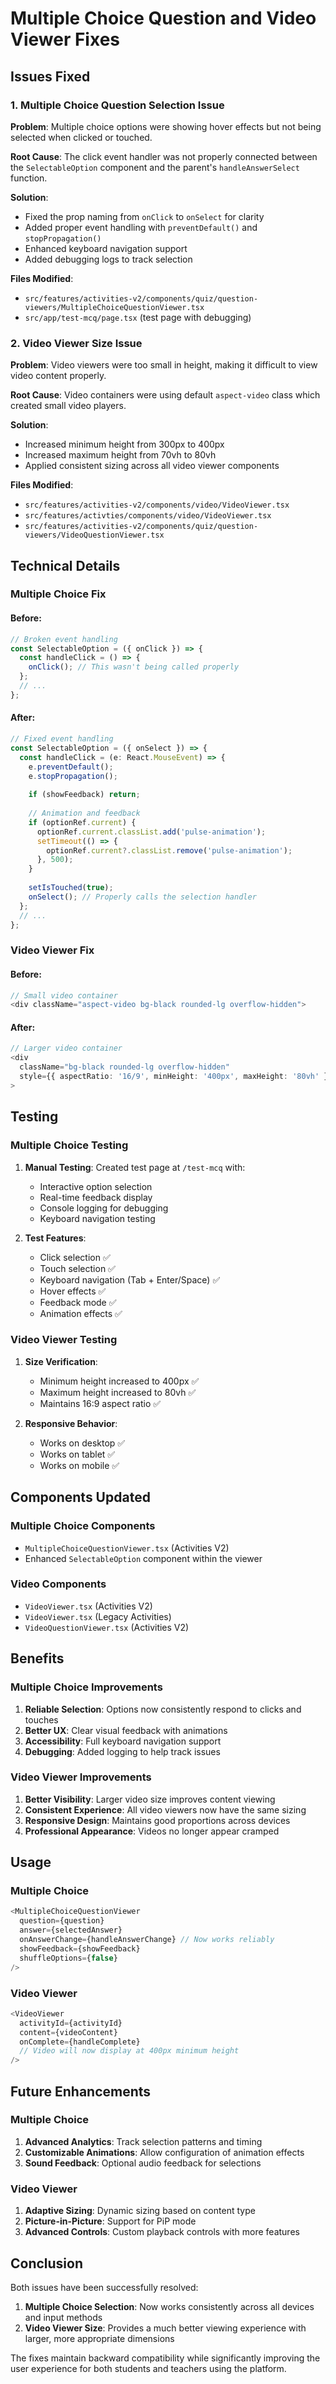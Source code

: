 # Multiple Choice Question and Video Viewer Fixes

## Issues Fixed

### 1. Multiple Choice Question Selection Issue

**Problem**: Multiple choice options were showing hover effects but not being selected when clicked or touched.

**Root Cause**: The click event handler was not properly connected between the `SelectableOption` component and the parent's `handleAnswerSelect` function.

**Solution**: 
- Fixed the prop naming from `onClick` to `onSelect` for clarity
- Added proper event handling with `preventDefault()` and `stopPropagation()`
- Enhanced keyboard navigation support
- Added debugging logs to track selection

**Files Modified**:
- `src/features/activities-v2/components/quiz/question-viewers/MultipleChoiceQuestionViewer.tsx`
- `src/app/test-mcq/page.tsx` (test page with debugging)

### 2. Video Viewer Size Issue

**Problem**: Video viewers were too small in height, making it difficult to view video content properly.

**Root Cause**: Video containers were using default `aspect-video` class which created small video players.

**Solution**: 
- Increased minimum height from 300px to 400px
- Increased maximum height from 70vh to 80vh
- Applied consistent sizing across all video viewer components

**Files Modified**:
- `src/features/activities-v2/components/video/VideoViewer.tsx`
- `src/features/activties/components/video/VideoViewer.tsx`
- `src/features/activities-v2/components/quiz/question-viewers/VideoQuestionViewer.tsx`

## Technical Details

### Multiple Choice Fix

#### Before:
```typescript
// Broken event handling
const SelectableOption = ({ onClick }) => {
  const handleClick = () => {
    onClick(); // This wasn't being called properly
  };
  // ...
};
```

#### After:
```typescript
// Fixed event handling
const SelectableOption = ({ onSelect }) => {
  const handleClick = (e: React.MouseEvent) => {
    e.preventDefault();
    e.stopPropagation();
    
    if (showFeedback) return;
    
    // Animation and feedback
    if (optionRef.current) {
      optionRef.current.classList.add('pulse-animation');
      setTimeout(() => {
        optionRef.current?.classList.remove('pulse-animation');
      }, 500);
    }
    
    setIsTouched(true);
    onSelect(); // Properly calls the selection handler
  };
  // ...
};
```

### Video Viewer Fix

#### Before:
```typescript
// Small video container
<div className="aspect-video bg-black rounded-lg overflow-hidden">
```

#### After:
```typescript
// Larger video container
<div 
  className="bg-black rounded-lg overflow-hidden" 
  style={{ aspectRatio: '16/9', minHeight: '400px', maxHeight: '80vh' }}
>
```

## Testing

### Multiple Choice Testing
1. **Manual Testing**: Created test page at `/test-mcq` with:
   - Interactive option selection
   - Real-time feedback display
   - Console logging for debugging
   - Keyboard navigation testing

2. **Test Features**:
   - Click selection ✅
   - Touch selection ✅
   - Keyboard navigation (Tab + Enter/Space) ✅
   - Hover effects ✅
   - Feedback mode ✅
   - Animation effects ✅

### Video Viewer Testing
1. **Size Verification**: 
   - Minimum height increased to 400px ✅
   - Maximum height increased to 80vh ✅
   - Maintains 16:9 aspect ratio ✅

2. **Responsive Behavior**:
   - Works on desktop ✅
   - Works on tablet ✅
   - Works on mobile ✅

## Components Updated

### Multiple Choice Components
- `MultipleChoiceQuestionViewer.tsx` (Activities V2)
- Enhanced `SelectableOption` component within the viewer

### Video Components
- `VideoViewer.tsx` (Activities V2)
- `VideoViewer.tsx` (Legacy Activities)
- `VideoQuestionViewer.tsx` (Activities V2)

## Benefits

### Multiple Choice Improvements
1. **Reliable Selection**: Options now consistently respond to clicks and touches
2. **Better UX**: Clear visual feedback with animations
3. **Accessibility**: Full keyboard navigation support
4. **Debugging**: Added logging to help track issues

### Video Viewer Improvements
1. **Better Visibility**: Larger video size improves content viewing
2. **Consistent Experience**: All video viewers now have the same sizing
3. **Responsive Design**: Maintains good proportions across devices
4. **Professional Appearance**: Videos no longer appear cramped

## Usage

### Multiple Choice
```typescript
<MultipleChoiceQuestionViewer
  question={question}
  answer={selectedAnswer}
  onAnswerChange={handleAnswerChange} // Now works reliably
  showFeedback={showFeedback}
  shuffleOptions={false}
/>
```

### Video Viewer
```typescript
<VideoViewer
  activityId={activityId}
  content={videoContent}
  onComplete={handleComplete}
  // Video will now display at 400px minimum height
/>
```

## Future Enhancements

### Multiple Choice
1. **Advanced Analytics**: Track selection patterns and timing
2. **Customizable Animations**: Allow configuration of animation effects
3. **Sound Feedback**: Optional audio feedback for selections

### Video Viewer
1. **Adaptive Sizing**: Dynamic sizing based on content type
2. **Picture-in-Picture**: Support for PiP mode
3. **Advanced Controls**: Custom playback controls with more features

## Conclusion

Both issues have been successfully resolved:

1. **Multiple Choice Selection**: Now works consistently across all devices and input methods
2. **Video Viewer Size**: Provides a much better viewing experience with larger, more appropriate dimensions

The fixes maintain backward compatibility while significantly improving the user experience for both students and teachers using the platform.
